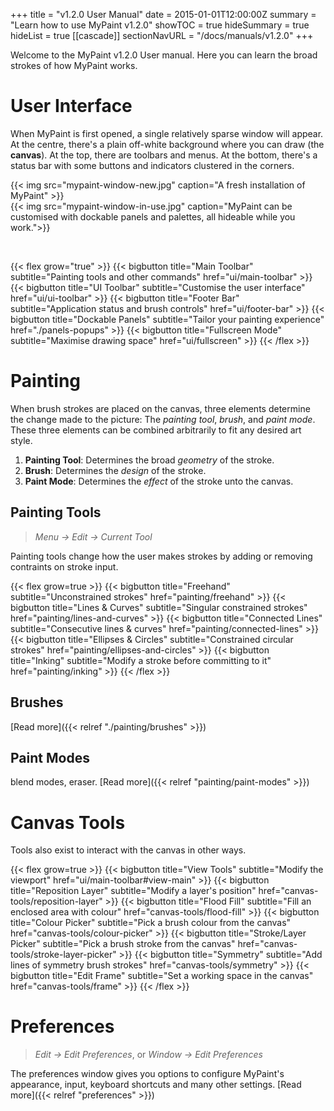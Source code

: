 +++
title = "v1.2.0 User Manual"
date = 2015-01-01T12:00:00Z
summary = "Learn how to use MyPaint v1.2.0"
showTOC = true
hideSummary = true
hideList = true
[[cascade]]
sectionNavURL = "/docs/manuals/v1.2.0"
+++

Welcome to the MyPaint v1.2.0 User manual. Here you can learn the broad strokes of how MyPaint works.

# User Interface
When MyPaint is first opened, a single relatively sparse window will appear. At the centre, there's a plain off-white
background where you can draw (the **canvas**). At the top, there are toolbars and menus. At the bottom, there's a
status bar with some buttons and indicators clustered in the corners.

{{< img src="mypaint-window-new.jpg" caption="A fresh installation of MyPaint" >}}
<br>
{{< img src="mypaint-window-in-use.jpg" caption="MyPaint can be customised with dockable panels and palettes, all hideable while you work.">}}

<br>

{{< flex grow="true" >}}
    {{< bigbutton title="Main Toolbar" subtitle="Painting tools and other commands" href="ui/main-toolbar" >}}
    {{< bigbutton title="UI Toolbar" subtitle="Customise the user interface" href="ui/ui-toolbar" >}}
    {{< bigbutton title="Footer Bar" subtitle="Application status and brush controls" href="ui/footer-bar" >}}
    {{< bigbutton title="Dockable Panels" subtitle="Tailor your painting experience" href="./panels-popups" >}}
    {{< bigbutton title="Fullscreen Mode" subtitle="Maximise drawing space" href="ui/fullscreen" >}}
{{< /flex >}}

# Painting
When brush strokes are placed on the canvas, three elements determine the change made to the picture: The *painting
tool*, *brush*, and *paint mode*. These three elements can be combined arbitrarily to fit any desired art style.

1. **Painting Tool**: Determines the broad *geometry* of the stroke.
2. **Brush**: Determines the *design* of the stroke.
3. **Paint Mode**: Determines the *effect* of the stroke unto the canvas.


## Painting Tools
> *Menu → Edit → Current Tool*

Painting tools change how the user makes strokes by adding or removing contraints on stroke input.

{{< flex grow=true >}}
    {{< bigbutton title="Freehand" subtitle="Unconstrained strokes" href="painting/freehand" >}}
    {{< bigbutton title="Lines & Curves" subtitle="Singular constrained strokes" href="painting/lines-and-curves" >}}
    {{< bigbutton title="Connected Lines" subtitle="Consecutive lines & curves" href="painting/connected-lines" >}}
    {{< bigbutton title="Ellipses & Circles" subtitle="Constrained circular strokes" href="painting/ellipses-and-circles" >}}
    {{< bigbutton title="Inking" subtitle="Modify a stroke before committing to it" href="painting/inking" >}}
{{< /flex >}}

## Brushes
[Read more]({{< relref "./painting/brushes" >}})

## Paint Modes
blend modes, eraser. [Read more]({{< relref "painting/paint-modes" >}})

# Canvas Tools
Tools also exist to interact with the canvas in other ways.

{{< flex grow=true >}}
    {{< bigbutton title="View Tools" subtitle="Modify the viewport" href="ui/main-toolbar#view-main" >}}
    {{< bigbutton title="Reposition Layer" subtitle="Modify a layer's position" href="canvas-tools/reposition-layer" >}}
    {{< bigbutton title="Flood Fill" subtitle="Fill an enclosed area with colour" href="canvas-tools/flood-fill" >}}
    {{< bigbutton title="Colour Picker" subtitle="Pick a brush colour from the canvas" href="canvas-tools/colour-picker" >}}
    {{< bigbutton title="Stroke/Layer Picker" subtitle="Pick a brush stroke from the canvas" href="canvas-tools/stroke-layer-picker" >}}
    {{< bigbutton title="Symmetry" subtitle="Add lines of symmetry brush strokes" href="canvas-tools/symmetry" >}}
    {{< bigbutton title="Edit Frame" subtitle="Set a working space in the canvas" href="canvas-tools/frame" >}}
{{< /flex >}}

# Preferences
> *Edit → Edit Preferences*, or *Window → Edit Preferences*

The preferences window gives you options to configure MyPaint's appearance, input, keyboard shortcuts and many other
settings. [Read more]({{< relref "preferences" >}})

